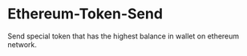 # Ethereum-Token-Send

Send special token that has the highest balance in wallet on ethereum network.